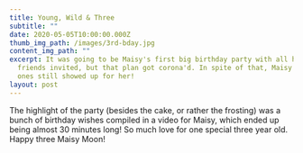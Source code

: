 ```yaml
---
title: Young, Wild & Three
subtitle: ""
date: 2020-05-05T10:00:00.000Z
thumb_img_path: /images/3rd-bday.jpg
content_img_path: ""
excerpt: It was going to be Maisy's first big birthday party with all her
  friends invited, but that plan got corona'd. In spite of that, Maisy's loved
  ones still showed up for her!
layout: post
---
```

The highlight of the party (besides the cake, or rather the frosting) was a bunch of birthday wishes compiled in a video for Maisy, which ended up being almost 30 minutes long! So much love for one special three year old. Happy three Maisy Moon!